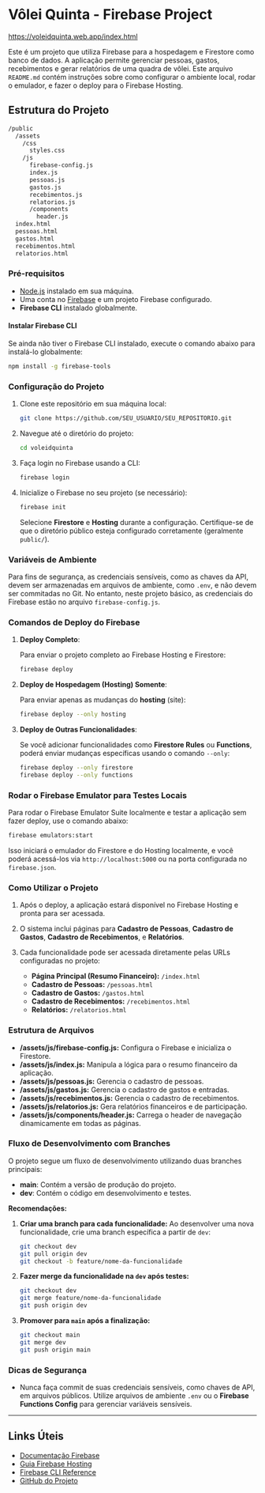 
# Vôlei Quinta - Firebase Project

https://voleidquinta.web.app/index.html

Este é um projeto que utiliza Firebase para a hospedagem e Firestore como banco de dados. A aplicação permite gerenciar pessoas, gastos, recebimentos e gerar relatórios de uma quadra de vôlei. Este arquivo `README.md` contém instruções sobre como configurar o ambiente local, rodar o emulador, e fazer o deploy para o Firebase Hosting.

## Estrutura do Projeto

```bash
/public
  /assets
    /css
      styles.css
    /js
      firebase-config.js
      index.js
      pessoas.js
      gastos.js
      recebimentos.js
      relatorios.js
      /components
        header.js
  index.html
  pessoas.html
  gastos.html
  recebimentos.html
  relatorios.html
```

### Pré-requisitos

- [Node.js](https://nodejs.org/) instalado em sua máquina.
- Uma conta no [Firebase](https://firebase.google.com/) e um projeto Firebase configurado.
- **Firebase CLI** instalado globalmente.

#### Instalar Firebase CLI

Se ainda não tiver o Firebase CLI instalado, execute o comando abaixo para instalá-lo globalmente:

```bash
npm install -g firebase-tools
```

### Configuração do Projeto

1. Clone este repositório em sua máquina local:

   ```bash
   git clone https://github.com/SEU_USUARIO/SEU_REPOSITORIO.git
   ```

2. Navegue até o diretório do projeto:

   ```bash
   cd voleidquinta
   ```

3. Faça login no Firebase usando a CLI:

   ```bash
   firebase login
   ```

4. Inicialize o Firebase no seu projeto (se necessário):

   ```bash
   firebase init
   ```

   Selecione **Firestore** e **Hosting** durante a configuração. Certifique-se de que o diretório público esteja configurado corretamente (geralmente `public/`).

### Variáveis de Ambiente

Para fins de segurança, as credenciais sensíveis, como as chaves da API, devem ser armazenadas em arquivos de ambiente, como `.env`, e não devem ser commitadas no Git. No entanto, neste projeto básico, as credenciais do Firebase estão no arquivo `firebase-config.js`.

### Comandos de Deploy do Firebase

1. **Deploy Completo**:
   
   Para enviar o projeto completo ao Firebase Hosting e Firestore:

   ```bash
   firebase deploy
   ```

2. **Deploy de Hospedagem (Hosting) Somente**:
   
   Para enviar apenas as mudanças do **hosting** (site):

   ```bash
   firebase deploy --only hosting
   ```

3. **Deploy de Outras Funcionalidades**:
   
   Se você adicionar funcionalidades como **Firestore Rules** ou **Functions**, poderá enviar mudanças específicas usando o comando `--only`:

   ```bash
   firebase deploy --only firestore
   firebase deploy --only functions
   ```

### Rodar o Firebase Emulator para Testes Locais

Para rodar o Firebase Emulator Suite localmente e testar a aplicação sem fazer deploy, use o comando abaixo:

```bash
firebase emulators:start
```

Isso iniciará o emulador do Firestore e do Hosting localmente, e você poderá acessá-los via `http://localhost:5000` ou na porta configurada no `firebase.json`.

### Como Utilizar o Projeto

1. Após o deploy, a aplicação estará disponível no Firebase Hosting e pronta para ser acessada.
2. O sistema inclui páginas para **Cadastro de Pessoas**, **Cadastro de Gastos**, **Cadastro de Recebimentos**, e **Relatórios**.
3. Cada funcionalidade pode ser acessada diretamente pelas URLs configuradas no projeto:

   - **Página Principal (Resumo Financeiro):** `/index.html`
   - **Cadastro de Pessoas:** `/pessoas.html`
   - **Cadastro de Gastos:** `/gastos.html`
   - **Cadastro de Recebimentos:** `/recebimentos.html`
   - **Relatórios:** `/relatorios.html`

### Estrutura de Arquivos

- **/assets/js/firebase-config.js:** Configura o Firebase e inicializa o Firestore.
- **/assets/js/index.js:** Manipula a lógica para o resumo financeiro da aplicação.
- **/assets/js/pessoas.js:** Gerencia o cadastro de pessoas.
- **/assets/js/gastos.js:** Gerencia o cadastro de gastos e entradas.
- **/assets/js/recebimentos.js:** Gerencia o cadastro de recebimentos.
- **/assets/js/relatorios.js:** Gera relatórios financeiros e de participação.
- **/assets/js/components/header.js:** Carrega o header de navegação dinamicamente em todas as páginas.

### Fluxo de Desenvolvimento com Branches

O projeto segue um fluxo de desenvolvimento utilizando duas branches principais:
- **main**: Contém a versão de produção do projeto.
- **dev**: Contém o código em desenvolvimento e testes.

**Recomendações:**

1. **Criar uma branch para cada funcionalidade:** Ao desenvolver uma nova funcionalidade, crie uma branch específica a partir de `dev`:

   ```bash
   git checkout dev
   git pull origin dev
   git checkout -b feature/nome-da-funcionalidade
   ```

2. **Fazer merge da funcionalidade na `dev` após testes:**

   ```bash
   git checkout dev
   git merge feature/nome-da-funcionalidade
   git push origin dev
   ```

3. **Promover para `main` após a finalização:** 

   ```bash
   git checkout main
   git merge dev
   git push origin main
   ```

### Dicas de Segurança

- Nunca faça commit de suas credenciais sensíveis, como chaves de API, em arquivos públicos. Utilize arquivos de ambiente `.env` ou o **Firebase Functions Config** para gerenciar variáveis sensíveis.

---

## Links Úteis

- [Documentação Firebase](https://firebase.google.com/docs)
- [Guia Firebase Hosting](https://firebase.google.com/docs/hosting)
- [Firebase CLI Reference](https://firebase.google.com/docs/cli)
- [GitHub do Projeto](https://github.com/ImFelipeAlexandre/voleidquinta/)
